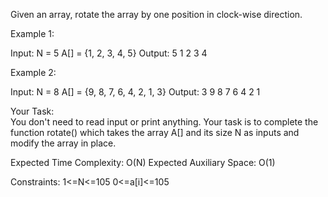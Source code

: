 Given an array, rotate the array by one position in clock-wise direction.
 

Example 1:

Input:
N = 5
A[] = {1, 2, 3, 4, 5}
Output:
5 1 2 3 4
 

Example 2:

Input:
N = 8
A[] = {9, 8, 7, 6, 4, 2, 1, 3}
Output:
3 9 8 7 6 4 2 1
 

Your Task:  
You don't need to read input or print anything. Your task is to complete the function rotate() which takes the array A[] and its size N as inputs and modify the array in place.

 

Expected Time Complexity: O(N)
Expected Auxiliary Space: O(1)

 

Constraints:
1<=N<=105
0<=a[i]<=105
